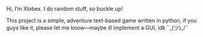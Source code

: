 Hi, I’m Xlobex. I do random stuff, so buckle up!

This project is a simple, adventure text-based game written in python, if you guys like it, please let me know—maybe ill implement a GUI, idk ¯\_(ツ)_/¯
